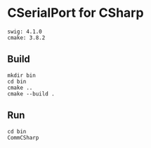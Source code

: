 # CSerialPort for CSharp

```
swig: 4.1.0
cmake: 3.8.2
```

## Build

```
mkdir bin
cd bin
cmake .. 
cmake --build .
```

## Run

```
cd bin
CommCSharp
```


